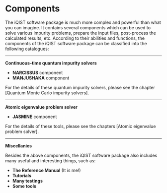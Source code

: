 # Components

The iQIST software package is much more complex and powerful than what you can imagine. It contains several components which can be used to solve various impurity problems, prepare the input files, post-process the calculated results, etc. According to their abilities and functions, the components of the iQIST software package can be classified into the following catalogues:

---

**Continuous-time quantum impurity solvers**

* **NARCISSUS** component
* **MANJUSHAKA** component

For the details of these quantum impurity solvers, please see the chapter [Quantum Monte Carlo impurity solvers].

---

**Atomic eigenvalue problem solver**

* **JASMINE** component

For the details of these tools, please see the chapters [Atomic eigenvalue problem solver].

---

**Miscellanies**

Besides the above components, the iQIST software package also includes many useful and interesting things, such as:

* **The Reference Manual** (It is me!)
* **Tutorials**
* **Many testings**
* **Some tools**
